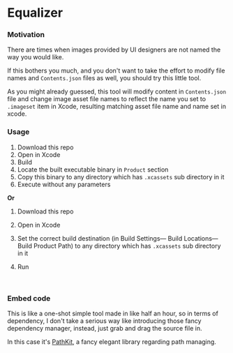 # Equalizer
### Motivation

There are times when images provided by UI designers are not named the way you would like.

If this bothers you much, and you don't want to take the effort to modify file names and `Contents.json` files as well, you should try this little tool.

As you might already guessed, this tool will modify content in `Contents.json` file and change image asset file names to reflect the name you set to `.imageset` item in Xcode, resulting matching asset file name and name set in xcode.



### Usage

1. Download this repo
2. Open in Xcode
3. Build
4. Locate the built executable binary in `Product` section
5. Copy this binary to any directory which has `.xcassets` sub directory in it
6. Execute without any parameters



**Or**

1. Download this repo

2. Open in Xcode

3. Set the correct build destination  (in Build Settings— Build Locations— Build Product Path) to any directory which has `.xcassets` sub directory in it

4. Run

   ​

### Embed code

This is like a one-shot simple tool made in like half an hour, so in terms of  dependency, I don't take a serious way like introducing those fancy dependency manager, instead, just grab and drag the source file in. 

In this case it's [PathKit](https://github.com/kylef/PathKit), a fancy elegant library regarding path managing. 